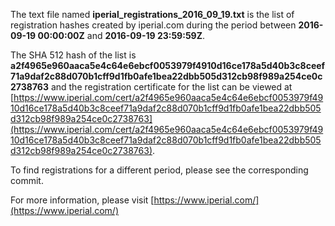The text file named **iperial_registrations_2016_09_19.txt** is the list of registration hashes created by iperial.com during the period between **2016-09-19 00:00:00Z** and **2016-09-19 23:59:59Z**.

The SHA 512 hash of the list is **a2f4965e960aaca5e4c64e6ebcf0053979f4910d16ce178a5d40b3c8ceef71a9daf2c88d070b1cff9d1fb0afe1bea22dbb505d312cb98f989a254ce0c2738763** and the registration certificate for the list can be viewed at [https://www.iperial.com/cert/a2f4965e960aaca5e4c64e6ebcf0053979f4910d16ce178a5d40b3c8ceef71a9daf2c88d070b1cff9d1fb0afe1bea22dbb505d312cb98f989a254ce0c2738763](https://www.iperial.com/cert/a2f4965e960aaca5e4c64e6ebcf0053979f4910d16ce178a5d40b3c8ceef71a9daf2c88d070b1cff9d1fb0afe1bea22dbb505d312cb98f989a254ce0c2738763).

To find registrations for a different period, please see the corresponding commit.

For more information, please visit [https://www.iperial.com/](https://www.iperial.com/)
